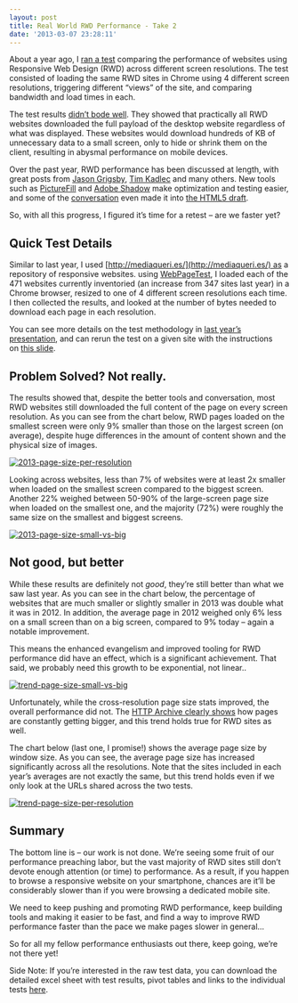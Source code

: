 ```yaml
---
layout: post
title: Real World RWD Performance - Take 2
date: '2013-03-07 23:28:11'
---
```



About a year ago, I [ran a test](http://www.guypo.com/performance-implications-of-responsive-design-book-contribution/) comparing the performance of websites using Responsive Web Design (RWD) across different screen resolutions. The test consisted of loading the same RWD sites in Chrome using 4 different screen resolutions, triggering different “views” of the site, and comparing bandwidth and load times in each.

The test results [didn’t bode well](http://www.guypo.com/responsive-web-design-is-bad-for-performance-there-i-said-it/). They showed that practically all RWD websites downloaded the full payload of the desktop website regardless of what was displayed. These websites would download hundreds of KB of unnecessary data to a small screen, only to hide or shrink them on the client, resulting in abysmal performance on mobile devices.

Over the past year, RWD performance has been discussed at length, with great posts from [Jason Grigsby](http://blog.cloudfour.com/first-thing-you-should-do-to-optimize-your-desktop-site-for-mobile/), [Tim Kadlec](http://timkadlec.com/2013/01/setting-a-performance-budget/) and many others. New tools such as [PictureFill](https://github.com/scottjehl/picturefill) and [Adobe Shadow](http://html.adobe.com/edge/inspect/) make optimization and testing easier, and some of the [conversation](http://blog.cloudfour.com/the-real-conflict-behind-picture-and-srcset/) even made it into [the HTML5 draft](http://www.w3.org/html/wg/drafts/srcset/w3c-srcset/).

So, with all this progress, I figured it’s time for a retest – are we faster yet?


## Quick Test Details

Similar to last year, I used [http://mediaqueri.es/](http://mediaqueri.es/) as a repository of responsive websites. using [WebPageTest](http://www.webpagetest.org/), I loaded each of the 471 websites currently inventoried (an increase from 347 sites last year) in a Chrome browser, resized to one of 4 different screen resolutions each time. I then collected the results, and looked at the number of bytes needed to download each page in each resolution.

You can see more details on the test methodology in [last year’s presentation](http://www.slideshare.net/guypod/performance-implications-of-mobile-design/), and can rerun the test on a given site with the instructions on [this slide](http://www.slideshare.net/guypod/performance-implications-of-mobile-design/50/).


## Problem Solved? Not really.

The results showed that, despite the better tools and conversation, most RWD websites still downloaded the full content of the page on every screen resolution. As you can see from the chart below, RWD pages loaded on the smallest screen were only 9% smaller than those on the largest screen (on average), despite huge differences in the amount of content shown and the physical size of images.

[![2013-page-size-per-resolution](http://res.cloudinary.com/guypo-blog/image/upload/v1431082700/2013-page-size-per-resolution_ebyq8r.png)](http://res.cloudinary.com/guypo-blog/image/upload/v1431082700/2013-page-size-per-resolution_ebyq8r.png)

Looking across websites, less than 7% of websites were at least 2x smaller when loaded on the smallest screen compared to the biggest screen. Another 22% weighed between 50-90% of the large-screen page size when loaded on the smallest one, and the majority (72%) were roughly the same size on the smallest and biggest screens.

[![2013-page-size-small-vs-big](http://res.cloudinary.com/guypo-blog/image/upload/v1431082699/2013-page-size-small-vs-big1_rtg24i.png)](http://res.cloudinary.com/guypo-blog/image/upload/v1431082699/2013-page-size-small-vs-big1_rtg24i.png)


## Not good, but better

While these results are definitely not *good*, they’re still better than what we saw last year. As you can see in the chart below, the percentage of websites that are much smaller or slightly smaller in 2013 was double what it was in 2012. In addition, the average page in 2012 weighed only 6% less on a small screen than on a big screen, compared to 9% today – again a notable improvement.

This means the enhanced evangelism and improved tooling for RWD performance did have an effect, which is a significant achievement. That said, we probably need this growth to be exponential, not linear..

[![trend-page-size-small-vs-big](http://res.cloudinary.com/guypo-blog/image/upload/v1431082700/trend-page-size-small-vs-big_zosiqb.png)](http://res.cloudinary.com/guypo-blog/image/upload/v1431082700/trend-page-size-small-vs-big_zosiqb.png)

Unfortunately, while the cross-resolution page size stats improved, the overall performance did not. The [HTTP Archive clearly shows](http://httparchive.org/trends.php#bytesTotal&reqTotal) how pages are constantly getting bigger, and this trend holds true for RWD sites as well.

The chart below (last one, I promise!) shows the average page size by window size. As you can see, the average page size has increased significantly across all the resolutions. Note that the sites included in each year’s averages are not exactly the same, but this trend holds even if we only look at the URLs shared across the two tests.

[![trend-page-size-per-resolution](http://res.cloudinary.com/guypo-blog/image/upload/v1431082701/trend-page-size-per-resolution_bourku.png)](http://res.cloudinary.com/guypo-blog/image/upload/v1431082701/trend-page-size-per-resolution_bourku.png)


## Summary

The bottom line is – our work is not done. We’re seeing some fruit of our performance preaching labor, but the vast majority of RWD sites still don’t devote enough attention (or time) to performance. As a result, if you happen to browse a responsive website on your smartphone, chances are it’ll be considerably slower than if you were browsing a dedicated mobile site.

We need to keep pushing and promoting RWD performance, keep building tools and making it easier to be fast, and find a way to improve RWD performance faster than the pace we make pages slower in general…

So for all my fellow performance enthusiasts out there, keep going, we’re not there yet!

Side Note: If you’re interested in the raw test data, you can download the detailed excel sheet with test results, pivot tables and links to the individual tests [here](http://www.guypo.com/wp-content/uploads/2013/03/RWD-perf-2013-results.xlsx).

 



